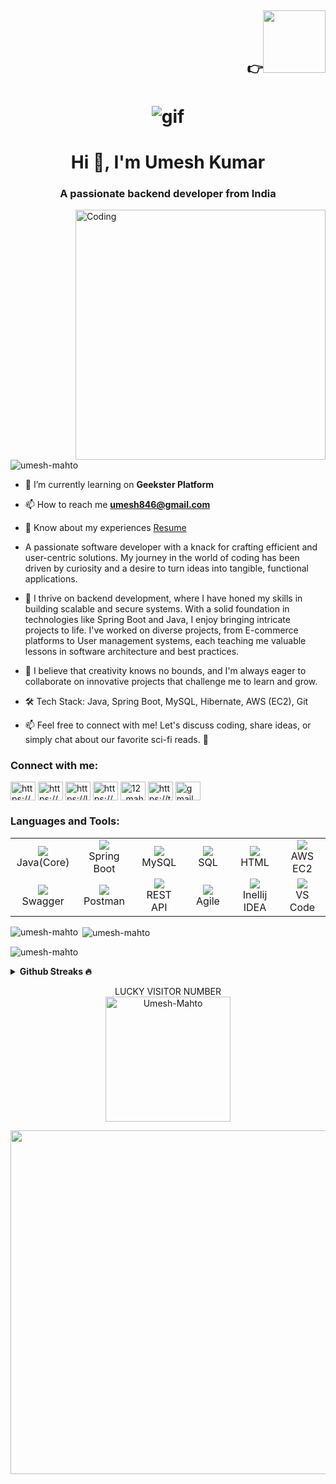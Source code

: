 <h2 align="right">👉<a href="https://drive.google.com/file/d/1igO8oLeIBQ6M3cDSsx7LYjuLDjGkLrxt/view?usp=share_link"><img width="100"src="https://encrypted-tbn0.gstatic.com/images?q=tbn:ANd9GcTB4UElvOe_MgXaCy-Ot2OAxvihSy_W2TisPg&usqp=CAU"> </a></h2>
<h1 align="center"><img alt="gif" src="https://www.ismartrecruit.com/upload/blog/main_image/Senior_Java_Developer_Job_Description_Template.jpg"></h1>
<h1 align="center">Hi 👋, I'm Umesh Kumar</h1>
<h3 align="center">A passionate backend developer from India</h3>

<img align="right" alt="Coding" width="400" src="https://camo.githubusercontent.com/e20822b4282c07ffd010cd05f855a6561d3b62358ca9e607e4901288dd748fcb/68747470733a2f2f63646e2e6472696262626c652e636f6d2f75736572732f323133313939332f73637265656e73686f74732f343934383733362f74686f75676874776f726b732d6769665f6472696262626c652e676966">

<p align="left"> <img src="https://komarev.com/ghpvc/?username=umesh-mahto&label=Profile%20views&color=0e75b6&style=flat" alt="umesh-mahto" /> </p>

- 🌱 I’m currently learning on **Geekster Platform**

- 📫 How to reach me **umesh846@gmail.com**

- 📄 Know about my experiences [Resume](https://docs.google.com/document/d/1YUaholaDQMKB7OFG62Lr6uHXfdlFpeYIssagu8dmprg/edit)
 - A passionate software developer with a knack for crafting efficient and user-centric solutions. 
My journey in the world of coding has been driven by curiosity and a desire to turn ideas into tangible, functional applications.

- 🚀 I thrive on backend development, where I have honed my skills in building scalable and secure systems. 
With a solid foundation in technologies like Spring Boot and Java, I enjoy bringing intricate projects to life. 
I've worked on diverse projects, from E-commerce platforms to User management systems, 
each teaching me valuable lessons in software architecture and best practices.

- 🌟 I believe that creativity knows no bounds, and I'm always eager to collaborate on innovative projects that challenge me to learn and grow.

- 🛠️ Tech Stack: Java, Spring Boot, MySQL, Hibernate, AWS (EC2), Git

- 📫 Feel free to connect with me! Let's discuss coding, share ideas, or simply chat about our favorite sci-fi reads. 🌌

<h3 align="left">Connect with me:</h3>
<p align="left">
<a href="https://www.linkedin.com/in/umeshkrmahto/" target="blank"><img align="center" src="https://raw.githubusercontent.com/rahuldkjain/github-profile-readme-generator/master/src/images/icons/Social/linked-in-alt.svg" alt="https://www.linkedin.com/in/umeshkrmahto/" height="30" width="40" /></a>
<a href="https://www.hackerrank.com/umeshkr846?hr_r=1" target="blank"><img align="center" src="https://raw.githubusercontent.com/rahuldkjain/github-profile-readme-generator/master/src/images/icons/Social/hackerrank.svg" alt="https://www.hackerrank.com/umeshkr846" height="30" width="40" /></a>
<a href="https://leetcode.com/umeshkrmahto/" target="blank"><img align="center" src="https://raw.githubusercontent.com/rahuldkjain/github-profile-readme-generator/master/src/images/icons/Social/leet-code.svg" alt="https://leetcode.com/umeshkrmahto/" height="30" width="40" /></a>
<a href="https://auth.geeksforgeeks.org/user/https://auth.geeksforgeeks.org/user/umeshkw2or/" target="blank"><img align="center" src="https://raw.githubusercontent.com/rahuldkjain/github-profile-readme-generator/master/src/images/icons/Social/geeks-for-geeks.svg" alt="https://auth.geeksforgeeks.org/user/umeshkw2or/" height="30" width="40" /></a>
 <a href="https://instagram.com/12_mahato_12" target="blank"><img align="center" src="https://raw.githubusercontent.com/rahuldkjain/github-profile-readme-generator/master/src/images/icons/Social/instagram.svg" alt="12_mahato_12" height="30" width="40" /></a>
  <a href="https://twitter.com/https://twitter.com/UmeshMa19190366" target="blank"><img align="center" src="https://raw.githubusercontent.com/rahuldkjain/github-profile-readme-generator/master/src/images/icons/Social/twitter.svg" alt="https://twitter.com/UmeshMa19190366" height="30" width="40" /></a>
 <a href="mailto:umeshkr846@gmail.com" target="blank"><img align="center" src="https://img.icons8.com/color/35/000000/gmail.png" alt="gmail" height="30" width="40" /></a>
</p>
<h3 align="left">Languages and Tools:</h3>

<table>
  <tr>
    <td align="center" width="96">
      <a href="#Re-nshLoGo">
        <img src="https://th.bing.com/th/id/OIP.PZl9YNsOvSdYzlZ537h2_gHaEo?pid=ImgDet&rs=1" />
      </a>
      <br>Java(Core)
    </td>
    <td align="center" width="96">
      <a href="#Re-nshLoGo">
        <img src="https://tvd12.com/wp-content/uploads/springboot.jpeg" />
      </a>
      <br>Spring Boot
    </td>
    <td align="center" width="96">
      <a href="#Re-nshLoGo">
        <img src="https://logodownload.org/wp-content/uploads/2016/10/mysql-logo-1.png" />
      </a>
      <br>MySQL
    </td>
    <td align="center" width="96">
    <a href="#Re-nshLoGo">
    <img src="https://th.bing.com/th/id/R.90871c6822607179f5d2cfd583f4aaeb?rik=Mjq2poldFRqyvw&riu=http%3a%2f%2fwww.hurricanesoftwares.com%2fwp-content%2fuploads%2f2009%2f06%2flogo_sql.gif&ehk=27JxvMmqZFhRjZW6EUR%2bEluINM9IT31PJLg9teQcucY%3d&risl=&pid=ImgRaw&r=0" />
      </a>
      <br>SQL
    </td>
    <td align="center" width="96">
     <a href="#Re-nshLoGo">
        <img src="https://mpng.subpng.com/20180802/tpl/kisspng-logo-html5-brand-clip-art-%E6%9D%89-%E5%B1%B1-%E8%89%AF-%E9%9B%84-5b62be01b565d5.334247781533197825743.jpg" />
      </a>
      <br>HTML
    </td>
    <td align="center" width="96">
    <a href="#Re-nshLoGo">
        <img src="https://th.bing.com/th/id/OIP.LJw8aitT6YkTxXt56C5ahAHaEw?pid=ImgDet&rs=1" />
      </a>
      <br>AWS EC2
    </td>
    </tr>
    <tr>
    <td align="center" width="96">
    <a href="#Re-nshLoGo">
        <img src="https://pbs.twimg.com/profile_images/524354309668872194/4cka4Q7w.png" />
      </a>
      <br>Swagger
    </td>
    <td align="center" width="96">
     <a href="#Re-nshLoGo">
        <img src="https://th.bing.com/th/id/R.673b1ed375a2b13043c1230afb57f267?rik=NOce5jSRXQkncA&riu=http%3a%2f%2fww1.prweb.com%2fprfiles%2f2018%2f10%2f05%2f15812110%2fpostman-logo-vert-2018.png&ehk=KfSYC3SA2j1%2fKgWiDwcGbPAULQ0LKtnGNNpO1G0xrEQ%3d&risl=&pid=ImgRaw&r=0" />
      </a>
      <br>Postman
    </td>
    <td align="center" width="96">
    <a href="#Re-nshLoGo">
        <img src="https://d12m9erqbesehq.cloudfront.net/wp-content/uploads/2016/04/30152042/event-smart-rest-api.png" />
      </a>
      <br>REST API
    </td>
    <td align="center" width="96"> 
    <a href="#Re-nshLoGo">
        <img src="https://th.bing.com/th/id/OIP.1H34DSPHr4jwX6KW8sHWbQHaEb?pid=ImgDet&rs=1" />
      </a>
      <br>Agile
    </td>
    <td align="center" width="96">
    <a href="#Re-nshLoGo">
        <img src="https://th.bing.com/th/id/R.fe14bec0eac7c73eaf8fa738867e6ff2?rik=%2fWASHqa82355%2bA&riu=http%3a%2f%2fumbrella-soft.com%2fupload%2f500322f3f64863e2112cf19f766ef797.png&ehk=h78ZpRfo1bdsh0%2fZ%2bWniOazCUPqBFGcey9aOJgnjNvQ%3d&risl=&pid=ImgRaw&r=0" />
      </a>
      <br>Inellij IDEA
    </td>
    <td align="center"  width="96">
      <a href="#Re-nshLoGo">
        <img src="https://res.cloudinary.com/practicaldev/image/fetch/s--PmtGWeEE--/c_limit%2Cf_auto%2Cfl_progressive%2Cq_auto%2Cw_880/https://dev-to-uploads.s3.amazonaws.com/uploads/articles/altlbm1vka194t8ke29t.png" />
      </a>
      <br>VS Code
    </td>
  </tr>
</table>

<p><img align="left" src="https://github-readme-stats.vercel.app/api/top-langs?username=umesh-mahto&show_icons=true&locale=en&layout=compact" alt="umesh-mahto" /></p>

<p>&nbsp;<img align="center" src="https://github-readme-stats.vercel.app/api?username=umesh-mahto&show_icons=true&locale=en" alt="umesh-mahto" /></p>

<p><img align="center" src="https://github-readme-streak-stats.herokuapp.com/?user=umesh-mahto&" alt="umesh-mahto" /></p>
<details>	
  <summary><b> Github Streaks 🔥</b></summary><br>
  <p align="center">
  <a href="#"><img width="500px" src="https://github-readme-streak-stats.herokuapp.com/?user=Umesh-Mahto&hide_border=true&theme=merko"></a></p>
</details>

<p align="center">LUCKY VISITOR NUMBER</br><img title="title" align="center" alt="Umesh-Mahto" width="200" src="https://profile-counter.glitch.me/Umesh-Mahto/count.svg" /></p>

<p align="center">
    <img align="center" width="550px" src="https://user-images.githubusercontent.com/6468571/156074492-bfefbd6c-0545-4f0a-9823-b73b11871e83.png" />
</p>
